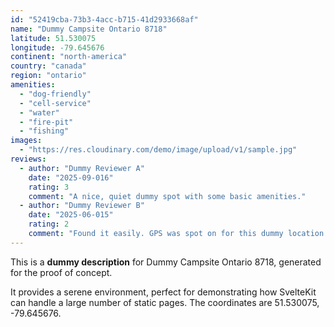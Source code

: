 ```yaml
---
id: "52419cba-73b3-4acc-b715-41d2933668af"
name: "Dummy Campsite Ontario 8718"
latitude: 51.530075
longitude: -79.645676
continent: "north-america"
country: "canada"
region: "ontario"
amenities:
  - "dog-friendly"
  - "cell-service"
  - "water"
  - "fire-pit"
  - "fishing"
images:
  - "https://res.cloudinary.com/demo/image/upload/v1/sample.jpg"
reviews:
  - author: "Dummy Reviewer A"
    date: "2025-09-016"
    rating: 3
    comment: "A nice, quiet dummy spot with some basic amenities."
  - author: "Dummy Reviewer B"
    date: "2025-06-015"
    rating: 2
    comment: "Found it easily. GPS was spot on for this dummy location."
---
```


This is a **dummy description** for Dummy Campsite Ontario 8718, generated for the proof of concept.

It provides a serene environment, perfect for demonstrating how SvelteKit can handle a large number of static pages. The coordinates are 51.530075, -79.645676.
